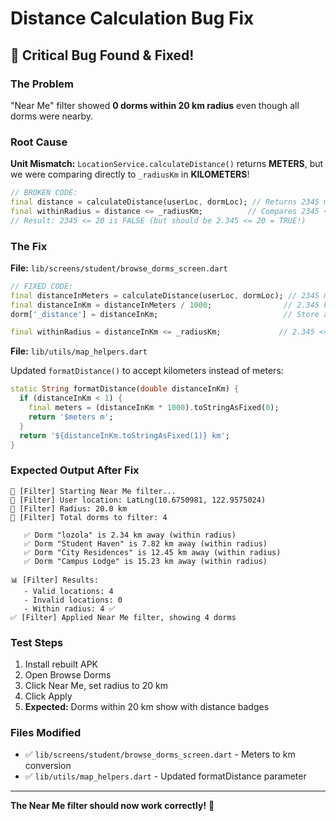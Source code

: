 # Distance Calculation Bug Fix

## 🐛 Critical Bug Found & Fixed!

### The Problem
"Near Me" filter showed **0 dorms within 20 km radius** even though all dorms were nearby.

### Root Cause
**Unit Mismatch:** `LocationService.calculateDistance()` returns **METERS**, but we were comparing directly to `_radiusKm` in **KILOMETERS**!

```dart
// BROKEN CODE:
final distance = calculateDistance(userLoc, dormLoc); // Returns 2345 meters
final withinRadius = distance <= _radiusKm;          // Compares 2345 <= 20
// Result: 2345 <= 20 is FALSE (but should be 2.345 <= 20 = TRUE!)
```

### The Fix

**File:** `lib/screens/student/browse_dorms_screen.dart`

```dart
// FIXED CODE:
final distanceInMeters = calculateDistance(userLoc, dormLoc); // 2345 meters
final distanceInKm = distanceInMeters / 1000;                // 2.345 km ✅
dorm['_distance'] = distanceInKm;                            // Store as km

final withinRadius = distanceInKm <= _radiusKm;             // 2.345 <= 20 = TRUE ✅
```

**File:** `lib/utils/map_helpers.dart`

Updated `formatDistance()` to accept kilometers instead of meters:
```dart
static String formatDistance(double distanceInKm) {
  if (distanceInKm < 1) {
    final meters = (distanceInKm * 1000).toStringAsFixed(0);
    return '$meters m';
  }
  return '${distanceInKm.toStringAsFixed(1)} km';
}
```

### Expected Output After Fix

```
📍 [Filter] Starting Near Me filter...
📍 [Filter] User location: LatLng(10.6750981, 122.9575024)
📍 [Filter] Radius: 20.0 km
📍 [Filter] Total dorms to filter: 4

   ✅ Dorm "lozola" is 2.34 km away (within radius)
   ✅ Dorm "Student Haven" is 7.82 km away (within radius)
   ✅ Dorm "City Residences" is 12.45 km away (within radius)
   ✅ Dorm "Campus Lodge" is 15.23 km away (within radius)

📊 [Filter] Results:
   - Valid locations: 4
   - Invalid locations: 0
   - Within radius: 4 ✅
✅ [Filter] Applied Near Me filter, showing 4 dorms
```

### Test Steps

1. Install rebuilt APK
2. Open Browse Dorms
3. Click Near Me, set radius to 20 km
4. Click Apply
5. **Expected:** Dorms within 20 km show with distance badges

### Files Modified

- ✅ `lib/screens/student/browse_dorms_screen.dart` - Meters to km conversion
- ✅ `lib/utils/map_helpers.dart` - Updated formatDistance parameter

---

**The Near Me filter should now work correctly!** 🎉
